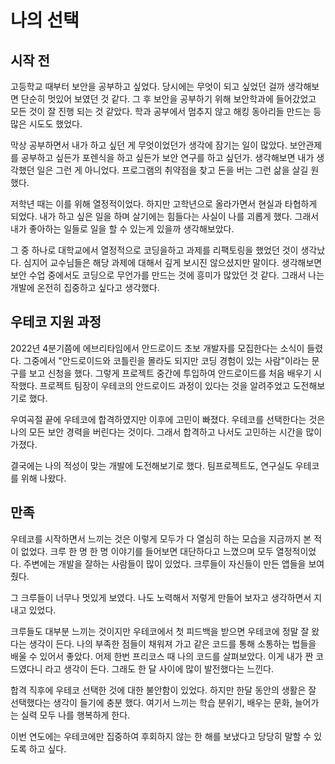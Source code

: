 # 나의 선택

## 시작 전

고등학교 때부터 보안을 공부하고 싶었다.
당시에는 무엇이 되고 싶었던 걸까 생각해보면 단순히 멋있어 보였던 것 같다.
그 후 보안을 공부하기 위해 보안학과에 들어갔었고 모든 것이 잘 진행 되는 것 같았다.
학과 공부에서 멈추지 않고 해킹 동아리들 만드는 등 많은 시도도 했었다.

막상 공부하면서 내가 하고 싶던 게 무엇이었던가 생각에 잠기는 일이 많았다.
보안관제를 공부하고 싶든가 포렌식을 하고 싶든가 보안 연구를 하고 싶던가.
생각해보면 내가 생각했던 일은 그런 게 아니었다.
프로그램의 취약점을 찾고 돈을 버는 그런 삶을 살길 원했다.

저학년 때는 이를 위해 열정적이었다.
하지만 고학년으로 올라가면서 현실과 타협하게 되었다.
내가 하고 싶은 일을 하며 살기에는 힘들다는 사실이 나를 괴롭게 했다.
그래서 내가 좋아하는 일들로 일을 할 수 있는게 있을까 생각해보았다.

그 중 하나로 대학교에서 열정적으로 코딩을하고 과제를 리팩토링을 했었던 것이 생각났다.
심지어 교수님들은 해당 과제에 대해서 깊게 보시진 않으셨지만 말이다.
생각해보면 보안 수업 중에서도 코딩으로 무언가를 만드는 것에 흥미가 많았던 것 같다.
그래서 나는 개발에 온전히 집중하고 싶다고 생각했다.

## 우테코 지원 과정

2022년 4분기쯤에 에브리타임에서 안드로이드 초보 개발자를 모집한다는 소식이 들렸다.
그중에서 "안드로이드와 코틀린을 몰라도 되지만 코딩 경험이 있는 사람"이라는 문구를 보고 신청을 했다.
그렇게 프로젝트 중간에 투입하여 안드로이드를 처음 배우기 시작했다.
프로젝트 팀장이 우테코의 안드로이드 과정이 있다는 것을 알려주었고 도전해보기로 했다.

우여곡절 끝에 우테코에 합격하였지만 이후에 고민이 빠졌다.
우테코를 선택한다는 것은 나의 모든 보안 경력을 버린다는 것이다.
그래서 합격하고 나서도 고민하는 시간을 많이 가졌다.

결국에는 나의 적성이 맞는 개발에 도전해보기로 했다.
팀프로젝트도, 연구실도 우테코를 위해 나왔다.

## 만족

우테코를 시작하면서 느끼는 것은 이렇게 모두가 다 열심히 하는 모습을 지금까지 본 적이 없었다.
크루 한 명 한 명 이야기를 들어보면 대단하다고 느꼈으며 모두 열정적이었다.
주변에는 개발을 잘하는 사람들이 많이 있었다.
크루들이 자신들이 만든 앱들을 보여줬다.

그 크루들이 너무나 멋있게 보였다. 나도 노력해서 저렇게 만들어 보자고 생각하면서 지내고 있었다.

크루들도 대부분 느끼는 것이지만 우테코에서 첫 피드백을 받으면 우테코에 정말 잘 왔다는 생각이 든다.
나의 부족한 점들이 채워져 가고 같은 코드를 통해 소통하는 법들을 배울 수 있어서 좋았다.
어제 한번 프리코스 때 나의 코드를 살펴보았다.
이게 내가 짠 코드였다니 라고 생각이 든다.
그래도 한 달 사이에 많이 발전했다는 느낀다.

합격 직후에 우테코 선택한 것에 대한 불안함이 있었다.
하지만 한달 동안의 생활은 잘 선택했다는 생각이 들기에 충분 했다.
여기서 느끼는 학습 분위기, 배우는 문화, 늘어가는 실력 모두 나를 행복하게 한다.

이번 연도에는 우테코에만 집중하여 후회하지 않는 한 해를 보냈다고 당당히 말할 수 있도록 하고 싶다.
